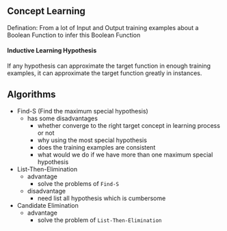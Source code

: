 ## Concept Learning

Defination: From a lot of Input and Output training examples about a Boolean Function to infer this Boolean Function

#### Inductive Learning Hypothesis

If any hypothesis can approximate the target function in enough training examples, it can approximate the target function greatly in instances.

## Algorithms

- Find-S (Find the maximum special hypothesis)
    - has some disadvantages
        - whether converge to the right target concept in learning process or not
        - why using the most special hypothesis
        - does the training examples are consistent
        - what would we do if we have more than one maximum special hypothesis
- List-Then-Elimination
    - advantage
        - solve the problems of `Find-S`
    - disadvantage
        - need list all hypothesis which is cumbersome
- Candidate Elimination
    - advantage
        - solve the problem of `List-Then-Elimination`


